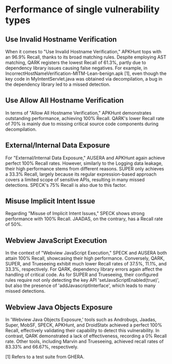 # Performance of single vulnerability types
## Use Invalid Hostname Verification
When it comes to "Use Invalid Hostname Verification," APKHunt tops with an 96.9% Recall, thanks to its broad matching rules. Despite employing AST matching, QARK registers the lowest Recall of 61.3%, partly due to dependency library issues causing false negatives. For example, in IncorrectHostNameVerification-MITM-Lean-benign.apk [1], even though the key code in MyIntentServlet.java was obtained via decompilation, a bug in the dependency library led to a missed detection.
## Use Allow All Hostname Verification
In terms of "Allow All Hostname Verification," APKHunt demonstrates outstanding performance, achieving 100% Recall. QARK's lower Recall rate of 70% is mainly due to missing critical source code components during decompilation.
## External/Internal Data Exposure
For "External/Internal Data Exposure," AUSERA and APKHunt again achieve perfect 100% Recall rates. However, similarly to the Logging data leakage, their high performance stems from different reasons. SUPER only achieves a 33.3% Recall, largely because its regular expression-based approach covers a limited scope of sensitive APIs, resulting in many missed detections. SPECK's 75% Recall is also due to this factor.
## Misuse Implicit Intent Issue
Regarding "Misuse of Implicit Intent Issues," SPECK shows strong performance with 100% Recall. JAADAS, on the contrary, has a Recall rate of 50%.
## Webview JavaScript Execution
In the context of "Webview JavaScript Execution," SPECK and AUSERA both attain 100% Recall, showcasing their high performance. Conversely, QARK, SUPER, and Trueseeing exhibit much lower Recall rates of 37.5%, 11.1%, and 33.3%, respectively. For QARK, dependency library errors again affect the handling of critical code. As for SUPER and Trueseeing, their configured rules require not only detecting the key API 'setJavaScriptEnabled(true)', but also the presence of 'addJavascriptInterface', which leads to many missed detections.
## Webview Java Objects Exposure
In 'Webview Java Objects Exposure,' tools such as Androbugs, Jaadas, Super, MobSF, SPECK, APKHunt, and DroidStatx achieved a perfect 100% Recall, effectively validating their capability to detect this vulnerability. In contrast, QARK demonstrated a lack of effectiveness, recording a 0% Recall rate. Other tools, including Marvin and Trueseeing, achieved recall rates of 83.33% and 66.67%, respectively.


[1] Refers to a test suite from GHERA.
